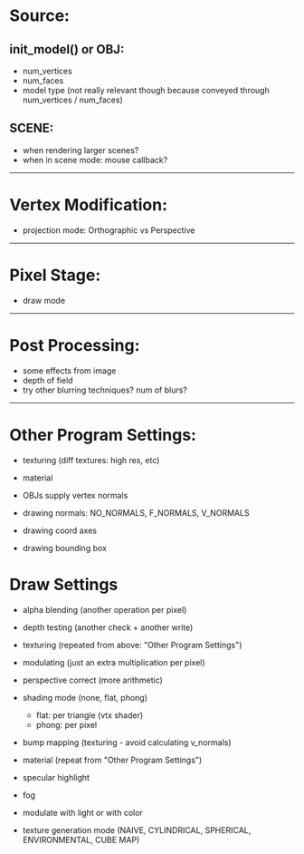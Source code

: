  # Source:
 ## init_model() or OBJ:
 * num_vertices
 * num_faces
 * model type (not really relevant though because conveyed through num_vertices / num_faces)
 ## SCENE:
 * when rendering larger scenes?
*  when in scene mode: mouse callback?
 ----------------
 # Vertex Modification:
 * projection mode: Orthographic vs Perspective
 ----------------
 # Pixel Stage:
 * draw mode
 ----------------
 # Post Processing:
 * some effects from image
 * depth of field
 * try other blurring techniques? num of blurs?
 -----
 # Other Program Settings:
 * texturing (diff textures: high res, etc)
* material 
* OBJs supply vertex normals

* drawing normals: NO_NORMALS, F_NORMALS, V_NORMALS
* drawing coord axes
* drawing bounding box



# Draw Settings
* alpha blending (another operation per pixel)
* depth testing (another check + another write)
* texturing (repeated from above: "Other Program Settings")
* modulating (just an extra multiplication per pixel)
* perspective correct (more arithmetic)
* shading mode (none, flat, phong)
  * flat: per triangle (vtx shader)
  * phong: per pixel
* bump mapping (texturing - avoid calculating v_normals)
* material (repeat from "Other Program Settings")
* specular highlight
* fog

* modulate with light or with color
* texture generation mode (NAIVE, CYLINDRICAL, SPHERICAL, ENVIRONMENTAL, CUBE MAP)


